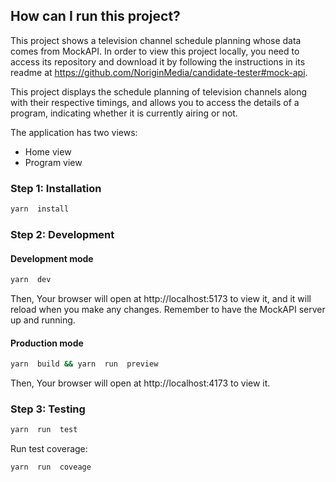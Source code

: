 
## How can I run this project?
This project shows a television channel schedule planning whose data comes from MockAPI. In order to view this project locally, you need to access its repository and download it by following the instructions in its readme at https://github.com/NoriginMedia/candidate-tester#mock-api.

This project displays the schedule planning of television channels along with their respective timings, and allows you to access the details of a program, indicating whether it is currently airing or not.
 

The application has two views:

- Home view
- Program view

### Step 1: Installation
```sh
yarn  install
```

### Step 2: Development
#### Development mode
```sh
yarn  dev
```
Then, Your browser will open at http://localhost:5173 to view it, and it will reload when you make any changes. Remember to have the MockAPI server up and running.
#### Production mode
```sh
yarn  build && yarn  run  preview
```
Then, Your browser will open at http://localhost:4173 to view it.

### Step 3: Testing
```sh
yarn  run  test
```

Run test coverage:
```sh
yarn  run  coveage
```
